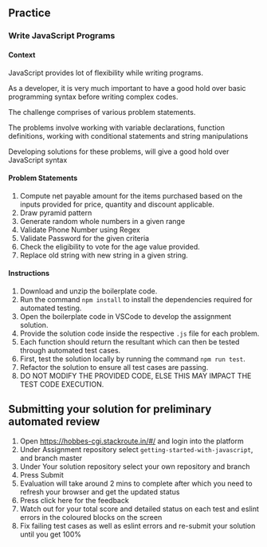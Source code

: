 ## Practice

### Write JavaScript Programs

#### Context

JavaScript provides lot of flexibility while writing programs. 

As a developer, it is very much important to have a good hold over basic programming syntax before writing complex codes.

The challenge comprises of various problem statements.

The problems involve working with variable declarations, function definitions, working with conditional statements and string manipulations

Developing solutions for these problems, will give a good hold over JavaScript syntax


#### Problem Statements

1. Compute net payable amount for the items purchased based on the inputs provided for price, quantity and discount applicable.
2. Draw pyramid pattern
3. Generate random whole numbers in a given range
4. Validate Phone Number using Regex
5. Validate Password for the given criteria
6. Check the eligibility to vote for the age value provided.
7. Replace old string with new string in a given string.

#### Instructions

1. Download and unzip the boilerplate code.  
2. Run the command `npm install` to install the dependencies required for automated testing.  
3. Open the boilerplate code in VSCode to develop the assignment solution.
4. Provide the solution code inside the respective `.js` file for each problem.
5. Each function should return the resultant which can then be tested through automated test cases.
6. First, test the solution locally by running the command `npm run test`.  
7. Refactor the solution to ensure all test cases are passing.  
8. DO NOT MODIFY THE PROVIDED CODE, ELSE THIS MAY IMPACT THE TEST CODE EXECUTION.

## Submitting your solution for preliminary automated review  

 1. Open https://hobbes-cgi.stackroute.in/#/ and login into the platform  
 2. Under Assignment repository select `getting-started-with-javascript`, and branch master  
 3. Under Your solution repository select your own repository and branch  
 4. Press Submit  
 5. Evaluation will take around 2 mins to complete after which you need to refresh your browser and get the updated status    
 6. Press click here for the feedback 
 7. Watch out for your total score and detailed status on each test and eslint errors in the coloured blocks on the screen  
 8. Fix failing test cases as well as eslint errors and re-submit your solution until you get 100%  
